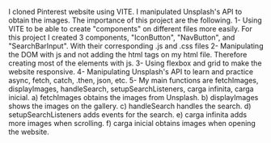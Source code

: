I cloned Pinterest website using VITE. I manipulated Unsplash's API to obtain the images. The importance of this project are the following. 
1- Using VITE to be able to create "components" on different files more easily. 
For this project I created 3 components, "IconButton", "NavButton", and "SearchBarInput". With their corresponding .js and .css files
2- Manipulating the DOM with js and not adding the html tags on my html file. Therefore creating most of the elements with js.
3- Using flexbox and grid to make the website responsive.
4- Manipulating Unsplash's API to learn and practice async, fetch, catch, .then, json, etc.
5- My main functions are fetchImages, displayImages, handleSearch, setupSearchListeners, carga infinita, carga inicial.
a) fetchImages obtains the images from Unsplash.
b) displayImages shows the images on the gallery.
c) handleSearch handles the search.
d) setupSearchListeners adds events for the search.
e) carga infinita adds more images when scrolling.
f) carga inicial obtains images when opening the website.

